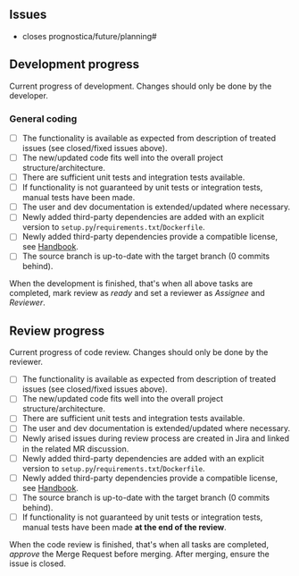 ## Issues

* closes prognostica/future/planning#<insert-ticket-id-here>

## Development progress

Current progress of development. Changes should only be done by the developer.

### General coding

- [ ] The functionality is available as expected from description of treated issues (see closed/fixed issues above).
- [ ] The new/updated code fits well into the overall project structure/architecture.
- [ ] There are sufficient unit tests and integration tests available.
- [ ] If functionality is not guaranteed by unit tests or integration tests, manual tests have been made.
- [ ] The user and dev documentation is extended/updated where necessary.
- [ ] Newly added third-party dependencies are added with an explicit version to `setup.py`/`requirements.txt`/`Dockerfile`.
- [ ] Newly added third-party dependencies provide a compatible license, see [Handbook](https://prognostica.pages.prognostica.de/handbook/operations/THIRD_PARTY_CODE.html).
- [ ] The source branch is up-to-date with the target branch (0 commits behind).

When the development is finished, that's when all above tasks are completed, mark review as _ready_ and set a reviewer as _Assignee_ and _Reviewer_.


## Review progress

Current progress of code review. Changes should only be done by the reviewer.

- [ ] The functionality is available as expected from description of treated issues (see closed/fixed issues above).
- [ ] The new/updated code fits well into the overall project structure/architecture.
- [ ] There are sufficient unit tests and integration tests available.
- [ ] The user and dev documentation is extended/updated where necessary.
- [ ] Newly arised issues during review process are created in Jira and linked in the related MR discussion.
- [ ] Newly added third-party dependencies are added with an explicit version to `setup.py`/`requirements.txt`/`Dockerfile`.
- [ ] Newly added third-party dependencies provide a compatible license, see [Handbook](https://prognostica.pages.prognostica.de/handbook/operations/THIRD_PARTY_CODE.html).
- [ ] The source branch is up-to-date with the target branch (0 commits behind).
- [ ] If functionality is not guaranteed by unit tests or integration tests, manual tests have been made **at the end of the review**.

When the code review is finished, that's when all tasks are completed, _approve_ the Merge Request before merging. After merging, ensure the issue is closed.
